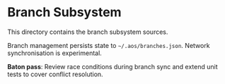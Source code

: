 # Branch Subsystem
This directory contains the branch subsystem sources.

Branch management persists state to `~/.aos/branches.json`. Network
synchronisation is experimental.

**Baton pass**: Review race conditions during branch sync and extend unit
tests to cover conflict resolution.
